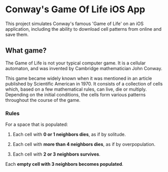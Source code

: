 # Conway's Game Of Life iOS App

This project simulates Conway's famous 'Game of Life' on an iOS application, including the ability to download cell patterns from online and save them.

## What game?
The Game of Life is not your typical computer game. It is a cellular automaton, and was invented by Cambridge mathematician John Conway.

This game became widely known when it was mentioned in an article published by Scientific American in 1970. It consists of a collection of cells which, based on a few mathematical rules, can live, die or multiply. Depending on the initial conditions, the cells form various patterns throughout the course of the game.

### Rules
For a space that is populated:
1. Each cell with **0 or 1 neighbors dies**, as if by solitude.


2. Each cell with **more than 4 neighbors dies**, as if by overpopulation.


3. Each cell with **2 or 3 neighbors survives**.


Each **empty cell with 3 neighbors becomes populated**.


